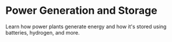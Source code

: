 # Power Generation and Storage

Learn how power plants generate energy and how it's stored using batteries, hydrogen, and more.